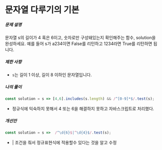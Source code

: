 # 문자열 다루기의 기본



##### 문제 설명

문자열 s의 길이가 4 혹은 6이고, 숫자로만 구성돼있는지 확인해주는 함수, solution을 완성하세요. 예를 들어 s가 a234이면 False를 리턴하고 1234라면 True를 리턴하면 됩니다.



##### 제한 사항

- `s`는 길이 1 이상, 길이 8 이하인 문자열입니다.



##### 나의 풀이

```javascript
const solution = s => [4,6].includes(s.length) && /^[0-9]*$/.test(s);
```

- 정규식에 익숙하지 못해서 4 또는 6을 해결하지 못하고 자바스크립트로 처리했다. 



##### 개선안

```javascript
const solution = s =>  /^\d{6}$|^\d{4}$/.test(s);
```

- | 조건을 줘서 정규표현식에 적용할수 있다는 것을 알고 수정